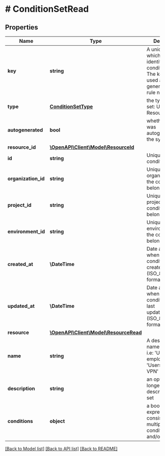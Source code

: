 # # ConditionSetRead

## Properties

Name | Type | Description | Notes
------------ | ------------- | ------------- | -------------
**key** | **string** | A unique id by which Permit will identify the condition set. The key will be used as the generated rego rule name. |
**type** | [**ConditionSetType**](ConditionSetType.md) | the type of the set: UserSet or ResourceSet | [optional]
**autogenerated** | **bool** | whether the set was autogenerated by the system. | [optional] [default to false]
**resource_id** | [**\OpenAPI\Client\Model\ResourceId**](ResourceId.md) |  | [optional]
**id** | **string** | Unique id of the condition set |
**organization_id** | **string** | Unique id of the organization that the condition set belongs to. |
**project_id** | **string** | Unique id of the project that the condition set belongs to. |
**environment_id** | **string** | Unique id of the environment that the condition set belongs to. |
**created_at** | **\DateTime** | Date and time when the condition set was created (ISO_8601 format). |
**updated_at** | **\DateTime** | Date and time when the condition set was last updated/modified (ISO_8601 format). |
**resource** | [**\OpenAPI\Client\Model\ResourceRead**](ResourceRead.md) |  | [optional]
**name** | **string** | A descriptive name for the set, i.e: &#39;US based employees&#39; or &#39;Users behind VPN&#39; |
**description** | **string** | an optional longer description of the set | [optional]
**conditions** | **object** | a boolean expression that consists of multiple conditions, with and/or logic. | [optional]

[[Back to Model list]](../../README.md#models) [[Back to API list]](../../README.md#endpoints) [[Back to README]](../../README.md)
